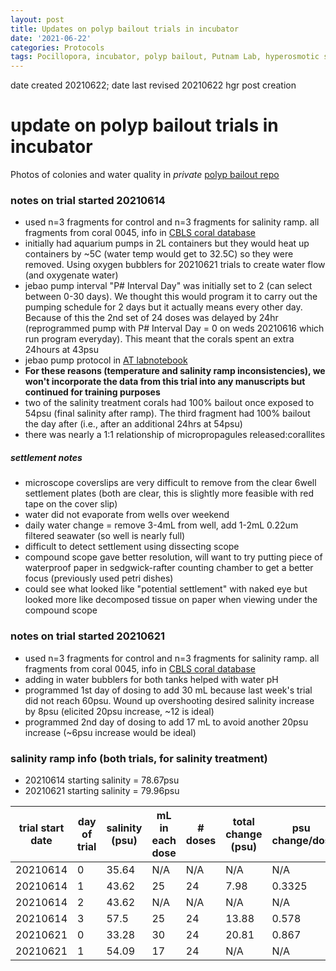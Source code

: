 ```yaml
---
layout: post
title: Updates on polyp bailout trials in incubator
date: '2021-06-22'
categories: Protocols
tags: Pocillopora, incubator, polyp bailout, Putnam Lab, hyperosmotic stress, NSF HDR
---
```


date created 20210622;
date last revised 20210622 hgr post creation

# update on polyp bailout trials in incubator
Photos of colonies and water quality in *private* [polyp bailout repo](https://github.com/thesyntheticcoral/PolypBailoutExpt)

### notes on trial started 20210614
- used n=3 fragments for control and n=3 fragments for salinity ramp. all fragments from coral 0045, info in [CBLS coral database](https://github.com/Putnam-Lab/Lab_Management/tree/master/Lab_Resourses/CBLS_Coral_Database)
- initially had aquarium pumps in 2L containers but they would heat up containers by ~5C (water temp would get to 32.5C) so they were removed. Using oxygen bubblers for 20210621 trials to create water flow (and oxygenate water)
- jebao pump interval "P# Interval Day" was initially set to 2 (can select between 0-30 days). We thought this would program it to carry out the pumping schedule for 2 days but it actually means every other day. Because of this the 2nd set of 24 doses was delayed by 24hr (reprogrammed pump with P# Interval Day = 0 on weds 20210616 which run program everyday). This meant that the corals spent an extra 24hours at 43psu
- jebao pump protocol in [AT labnotebook](https://atho1803.github.io/AT_Putnam_Lab_Notebook/Jebao-Dosing-Pump-Protocol/)
- **For these reasons (temperature and salinity ramp inconsistencies), we won't incorporate the data from this trial into any manuscripts but continued for training purposes**
- two of the salinity treatment corals had 100% bailout once exposed to 54psu (final salinity after ramp). The third fragment had 100% bailout the day after (i.e., after an additional 24hrs at 54psu)
- there was nearly a 1:1 relationship of micropropagules released:corallites

##### settlement notes
- microscope coverslips are very difficult to remove from the clear 6well settlement plates (both are clear, this is slightly more feasible with red tape on the cover slip)
- water did not evaporate from wells over weekend
- daily water change = remove 3-4mL from well, add 1-2mL 0.22um filtered seawater (so well is nearly full)
- difficult to detect settlement using dissecting scope
- compound scope gave better resolution, will want to try putting piece of waterproof paper in sedgwick-rafter  counting chamber to get a better focus (previously used petri dishes)
- could see what looked like "potential settlement" with naked eye but looked more like decomposed tissue on paper when viewing under the compound scope

### notes on trial started 20210621
- used n=3 fragments for control and n=3 fragments for salinity ramp. all fragments from coral 0045, info in [CBLS coral database](https://github.com/Putnam-Lab/Lab_Management/tree/master/Lab_Resourses/CBLS_Coral_Database)
- adding in water bubblers for both tanks helped with water pH
- programmed 1st day of dosing to add 30 mL because last week's trial did not reach 60psu. Wound up overshooting desired salinity increase by 8psu (elicited 20psu increase, ~12 is ideal)
- programmed 2nd day of dosing to add 17 mL to avoid another 20psu increase (~6psu increase would be ideal)

### salinity ramp info (both trials, for salinity treatment)

- 20210614 starting salinity = 78.67psu
- 20210621 starting salinity = 79.96psu

| trial start date | day of trial | salinity (psu) | mL in each dose | # doses | total change (psu) | psu change/dos | psu change/hour |
| --- | --- | --- | --- | --- |  --- | --- | --- |
| 20210614 | 0 | 35.64 | N/A | N/A | N/A | N/A | N/A |
| 20210614 | 1 | 43.62 | 25 | 24 | 7.98 | 0.3325 | 0.665 |
| 20210614 | 2 | 43.62 |  N/A | N/A | N/A | N/A | N/A |
| 20210614 | 3 | 57.5 | 25 | 24 | 13.88 | 0.578 | 1.156 |
| 20210621 | 0 | 33.28 | 30 | 24 | 20.81 | 0.867 | 1.734 |
| 20210621 | 1 | 54.09 | 17 | 24 | N/A | N/A | N/A |
